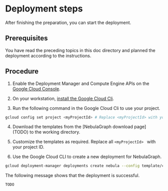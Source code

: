 # Deployment steps

After finishing the preparation, you can start the deployment.

## Prerequisites

You have read the preceding topics in this doc directory and planned the deployment according to the instructions.

## Procedure

1. Enable the Deployment Manager and Compute Engine APIs on the [Google Cloud Console](https://console.cloud.google.com/flows/enableapi?apiid=deploymentmanager,compute_component&_ga=2.168093153.1320456914.1661838962-704336122.1649316074&_gac=1.117124468.1661841350.CjwKCAjwx7GYBhB7EiwA0d8oe1BnSsVFHk3AFov1HWrFGX4ZqXZfHXVLk3LwdY_yyxWWYElEA5m8yxoCN8EQAvD_BwE).

2. On your workstation, [install the Google Cloud Cli](https://cloud.google.com/sdk/docs/quickstarts).

3. Run the following command in the Google Cloud Cli to use your project.

  ```bash
  gcloud config set project <myProjectId> # Replace <myProjectId> with your project ID.
  ```

4. Download the templates from the [NebulaGraph download page] (TODO) to the working directory.

5. Customize the templates as required. Replace all `<myProjectId> ` with your project ID.

6. Use the Google Cloud CLI to create a new deployment for NebulaGraph.

  ```bash
  gcloud deployment-manager deployments create nebula --config template/config_template.yaml
  ```

  The following message shows that the deployment is successful.

  ```bash
  TODO
  ```
